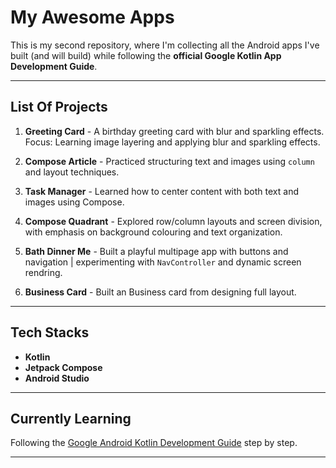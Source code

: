 # My Awesome Apps

This is my second repository, where I'm collecting all the Android apps I've built (and will build) while following the **official Google Kotlin App Development Guide**.

- - -

## List Of Projects

1. **Greeting Card** -
    A birthday greeting card with blur and sparkling effects. Focus: Learning image layering and applying blur and sparkling effects.

2. **Compose Article** -
    Practiced structuring text and images using `column` and layout techniques.

3. **Task Manager** -
    Learned how to center content with both text and images using Compose.

4. **Compose Quadrant** -
    Explored row/column layouts and screen division, with emphasis on background colouring and text organization.

5. **Bath Dinner Me** -
    Built a playful multipage app with buttons and navigation | experimenting with `NavController` and dynamic screen rendring.

6. **Business Card** -
    Built an Business card from designing full layout.
- - -

## Tech Stacks

- **Kotlin**
- **Jetpack Compose**
- **Android Studio**

- - -

## Currently Learning

Following the [Google Android Kotlin Development Guide](https://developer.android.com/courses/android-basics-compose/course?authuser=4) step by step.

- - -


